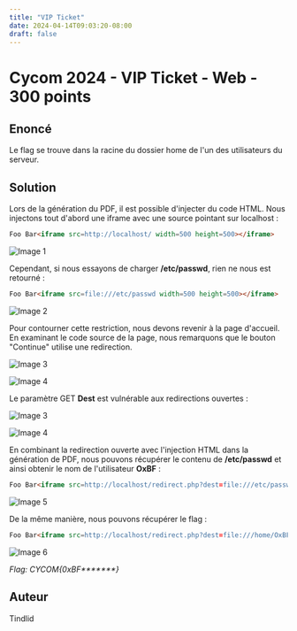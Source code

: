```yaml
---
title: "VIP Ticket"
date: 2024-04-14T09:03:20-08:00
draft: false
---
```


# Cycom 2024 - VIP Ticket - Web - 300 points

## Enoncé

Le flag se trouve dans la racine du dossier home de l'un des utilisateurs du serveur.

## Solution

Lors de la génération du PDF, il est possible d'injecter du code HTML. Nous injectons tout d'abord une iframe avec une source pointant sur localhost :

```html
Foo Bar<iframe src=http://localhost/ width=500 height=500></iframe>
```

![Image 1](/images/2024/015/01.png)

Cependant, si nous essayons de charger **/etc/passwd**, rien ne nous est retourné :

```html
Foo Bar<iframe src=file:///etc/passwd width=500 height=500></iframe>
```

![Image 2](/images/2024/015/02.png)

Pour contourner cette restriction, nous devons revenir à la page d'accueil. En examinant le code source de la page, nous remarquons que le bouton "Continue" utilise une redirection.

![Image 3](/images/2024/015/03.png)

![Image 4](/images/2024/015/04.png)

Le paramètre GET **Dest** est vulnérable aux redirections ouvertes :

![Image 3](/images/2024/015/05.png)

![Image 4](/images/2024/015/06.png)

En combinant la redirection ouverte avec l'injection HTML dans la génération de PDF, nous pouvons récupérer le contenu de **/etc/passwd** et ainsi obtenir le nom de l'utilisateur **OxBF** :

```html
Foo Bar<iframe src=http://localhost/redirect.php?dest=file:///etc/passwd width=500 height=500></iframe>
```
![Image 5](/images/2024/015/07.png)

De la même manière, nous pouvons récupérer le flag :

```html
Foo Bar<iframe src=http://localhost/redirect.php?dest=file:///home/OxBF/flag.txt width=500 height=500></iframe>
```

![Image 6](/images/2024/015/08.png)

*Flag: CYCOM{0xBF\*\*\*\*\*\*\*}*

## Auteur

Tindlid





